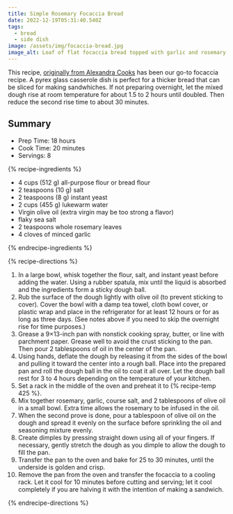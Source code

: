 ```yaml
---
title: Simple Rosemary Focaccia Bread
date: 2022-12-19T05:31:40.540Z
tags:
  - bread
  - side dish
image: /assets/img/focaccia-bread.jpg
image_alt: Loaf of flat focaccia bread topped with garlic and rosemary
---
```


This recipe, [originally from Alexandra Cooks](https://alexandracooks.com/2018/03/02/overnight-refrigerator-focaccia-best-focaccia/) has been our go-to focaccia recipe. A pyrex glass casserole dish is perfect for a thicker bread that can be sliced for making sandwhiches. If not preparing overnight, let the mixed dough rise at room temperature for about 1.5 to 2 hours until doubled. Then reduce the second rise time to about 30 minutes.

## Summary

- Prep Time: 18 hours
- Cook Time: 20 minutes
- Servings: 8

{% recipe-ingredients %}

- 4 cups (512 g) all-purpose flour or bread flour
- 2 teaspoons (10 g) salt
- 2 teaspoons (8 g) instant yeast
- 2 cups (455 g) lukewarm water
- Virgin olive oil (extra virgin may be too strong a flavor)
- flaky sea salt
- 2 teaspoons whole rosemary leaves
- 4 cloves of minced garlic

{% endrecipe-ingredients %}

{% recipe-directions %}

1. In a large bowl, whisk together the flour, salt, and instant yeast before adding the water. Using a rubber spatula, mix until the liquid is absorbed and the ingredients form a sticky dough ball.
1. Rub the surface of the dough lightly with olive oil (to prevent sticking to cover). Cover the bowl with a damp tea towel, cloth bowl cover, or plastic wrap and place in the refrigerator for at least 12 hours or for as long as three days. (See notes above if you need to skip the overnight rise for time purposes.)
1. Grease a 9×13-inch pan with nonstick cooking spray, butter, or line with parchment paper. Grease well to avoid the crust sticking to the pan. Then pour 2 tablespoons of oil in the center of the pan.
1. Using hands, deflate the dough by releasing it from the sides of the bowl and pulling it toward the center into a rough ball. Place into the prepared pan and roll the dough ball in the oil to coat it all over. Let the dough ball rest for 3 to 4 hours depending on the temperature of your kitchen.
1. Set a rack in the middle of the oven and preheat it to {% recipe-temp 425 %}.
1. Mix together rosemary, garlic, course salt, and 2 tablespoons of olive oil in a small bowl. Extra time allows the rosemary to be infused in the oil.
1. When the second prove is done, pour a tablespoon of olive oil on the dough and spread it evenly on the surface before sprinkling the oil and seasoning mixture evenly.
1. Create dimples by pressing straight down using all of your fingers. If necessary, gently stretch the dough as you dimple to allow the dough to fill the pan.
1. Transfer the pan to the oven and bake for 25 to 30 minutes, until the underside is golden and crisp.
1. Remove the pan from the oven and transfer the focaccia to a cooling rack. Let it cool for 10 minutes before cutting and serving; let it cool completely if you are halving it with the intention of making a sandwich.

{% endrecipe-directions %}
